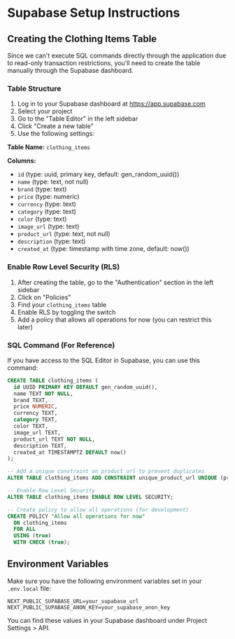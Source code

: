 # Supabase Setup Instructions

## Creating the Clothing Items Table

Since we can't execute SQL commands directly through the application due to read-only transaction restrictions, you'll need to create the table manually through the Supabase dashboard.

### Table Structure

1. Log in to your Supabase dashboard at https://app.supabase.com
2. Select your project
3. Go to the "Table Editor" in the left sidebar
4. Click "Create a new table"
5. Use the following settings:

**Table Name:** `clothing_items`

**Columns:**
- `id` (type: uuid, primary key, default: gen_random_uuid())
- `name` (type: text, not null)
- `brand` (type: text)
- `price` (type: numeric)
- `currency` (type: text)
- `category` (type: text)
- `color` (type: text)
- `image_url` (type: text)
- `product_url` (type: text, not null)
- `description` (type: text)
- `created_at` (type: timestamp with time zone, default: now())

### Enable Row Level Security (RLS)

1. After creating the table, go to the "Authentication" section in the left sidebar
2. Click on "Policies"
3. Find your `clothing_items` table
4. Enable RLS by toggling the switch
5. Add a policy that allows all operations for now (you can restrict this later)

### SQL Command (For Reference)

If you have access to the SQL Editor in Supabase, you can use this command:

```sql
CREATE TABLE clothing_items (
  id UUID PRIMARY KEY DEFAULT gen_random_uuid(),
  name TEXT NOT NULL,
  brand TEXT,
  price NUMERIC,
  currency TEXT,
  category TEXT,
  color TEXT,
  image_url TEXT,
  product_url TEXT NOT NULL,
  description TEXT,
  created_at TIMESTAMPTZ DEFAULT now()
);

-- Add a unique constraint on product_url to prevent duplicates
ALTER TABLE clothing_items ADD CONSTRAINT unique_product_url UNIQUE (product_url);

-- Enable Row Level Security
ALTER TABLE clothing_items ENABLE ROW LEVEL SECURITY;

-- Create policy to allow all operations (for development)
CREATE POLICY "Allow all operations for now" 
  ON clothing_items 
  FOR ALL 
  USING (true) 
  WITH CHECK (true);
```

## Environment Variables

Make sure you have the following environment variables set in your `.env.local` file:

```
NEXT_PUBLIC_SUPABASE_URL=your_supabase_url
NEXT_PUBLIC_SUPABASE_ANON_KEY=your_supabase_anon_key
```

You can find these values in your Supabase dashboard under Project Settings > API.
